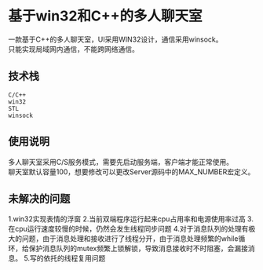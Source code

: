 # 基于win32和C++的多人聊天室

一款基于C++的多人聊天室，UI采用WIN32设计，通信采用winsock。<br>
只能实现局域网内通信，不能跨网络通信。<br>

## 技术栈
`C/C++`<br>
`win32`<br>
`STL`<br>
`winsock`<br>


## 使用说明
多人聊天室采用C/S服务模式，需要先启动服务端，客户端才能正常使用。<br>
聊天室默认容量100，想要修改可以更改Server源码中的MAX_NUMBER宏定义。<br>



## 未解决的问题
1.win32实现表情的浮窗
2.当前双端程序运行起来cpu占用率和电源使用率过高
3.在cpu运行速度较慢的时候，仍然会发生线程同步问题
4.对于消息队列的处理有极大的问题，由于消息处理和接收进行了线程分开，由于消息处理频繁的while循环，给保护消息队列的mutex频繁上锁解锁，导致消息接收时不时阻塞，会漏接消息。
5.写的依托的线程复用问题



